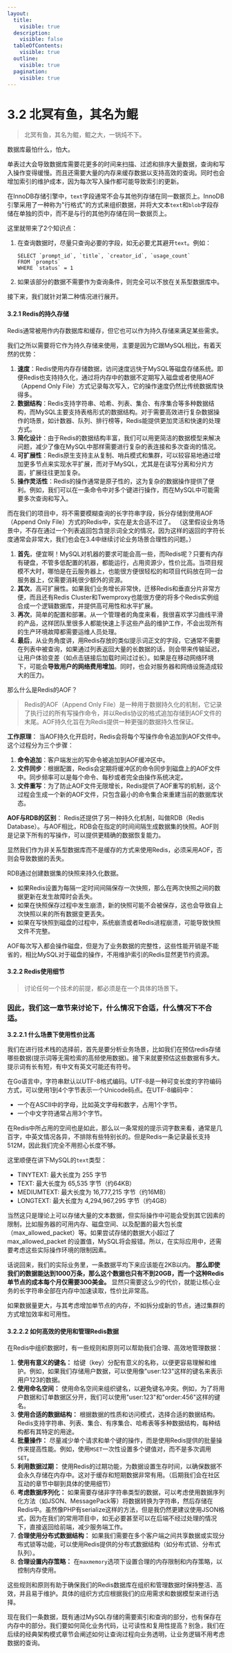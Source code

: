 ```yaml
---
layout:
  title:
    visible: true
  description:
    visible: false
  tableOfContents:
    visible: true
  outline:
    visible: true
  pagination:
    visible: true
---
```


# 3.2 北冥有鱼，其名为鲲

> 北冥有鱼，其名为鲲，鲲之大，一锅炖不下。

数据库最怕什么，怕大。

单表过大会导致数据库需要花更多的时间来扫描、过滤和排序大量数据，查询和写入操作变得缓慢。而且还需要大量的内存来缓存数据以支持高效的查询。同时也会增加索引的维护成本，因为每次写入操作都可能导致索引的更新。

在InnoDB存储引擎中，`text`字段通常不会与其他列存储在同一数据页上。InnoDB引擎采用了一种称为"行格式"的方式来组织数据，并将大文本`text`和`blob`字段存储在单独的页中，而不是与行的其他列存储在同一数据页上。

这里就带来了2个知识点：

1.  在查询数据时，尽量只查询必要的字段，如无必要尤其避开`text`。例如：

    ```
    SELECT `prompt_id`, `title`, `creator_id`, `usage_count`
    FROM `prompts`
    WHERE `status` = 1
    ```
2. 如果该部分的数据不需要作为查询条件，则完全可以不放在关系型数据库中。

接下来，我们就针对第二种情况进行展开。

#### 3.2.1 Redis的持久存储 <a href="#3.2.1-persistent-storage" id="3.2.1-persistent-storage"></a>

Redis通常被用作内存数据库和缓存，但它也可以作为持久存储来满足某些需求。

我们之所以需要将它作为持久存储来使用，主要是因为它跟MySQL相比，有着天然的优势：

1. **速度**：Redis使用内存存储数据，访问速度远快于MySQL等磁盘存储系统。即便Redis也支持持久化，通过将内存中的数据不定期写入磁盘或者使用AOF（Append Only File）方式记录每次写入，它的操作速度仍然比传统数据库快得多。
2. **数据结构**：Redis支持字符串、哈希、列表、集合、有序集合等多种数据结构，而MySQL主要支持表格形式的数据结构。对于需要高效进行复杂数据操作的场景，如计数器、队列、排行榜等，Redis能提供更加灵活和快速的处理方式。
3. **简化设计**：由于Redis的数据结构丰富，我们可以用更简洁的数据模型来解决问题，减少了像在MySQL中那样需要进行复杂的表连接和多次查询的情况。
4. **可扩展性**：Redis原生支持主从复制、哨兵模式和集群，可以较容易地通过增加更多节点来实现水平扩展，而对于MySQL，尤其是在读写分离和分片方面，扩展往往更加复杂。
5. **操作灵活性**：Redis的操作通常是原子性的，这为复杂的数据操作提供了便利。例如，我们可以在一条命令中对多个键进行操作，而在MySQL中可能需要多次查询和写入。

而在我们的项目中，将不需要模糊查询的长字符串字段，拆分存储到使用AOF（Append Only File）方式的Redis中，实在是太合适不过了。 （这里假设业务场景中，不存在通过一个列表返回包含提示词全文的情况，因为这样的返回的字符长度通常会非常大，我们也会在3.4中继续讨论业务场景合理性的问题。）

1. **首先**，便宜啊！MySQL对机器的要求可能会高一些，而Redis呢？只要有内存有硬盘，不管多低配置的机器，都能运行，占用资源少，性价比高。当项目规模不大时，哪怕是在云服务器上，也能很方便很轻松的和项目代码放在同一台服务器上，仅需要消耗很少额外的资源。
2. **其次**，高可扩展性。如果我们业务增长非常快，迁移Redis和垂直分片非常方便，而且还有Redis Cluster和Twemproxy也能很方便的将多个Redis实例组合成一个逻辑数据库，并提供高可用性和水平扩展。
3. **再次**，简单的配置和部署。从一个管理者的角度来看，我很喜欢学习曲线平滑的产品，这样团队里很多人都能快速上手这些产品的维护工作，不会出现所有的生产环境故障都需要运维人员处理。
4. **最后**，从业务角度讲，用Redis存放的类似提示词正文的字段，它通常不需要在列表中被查询，如果通过列表返回大量的长数据的话，则会带来传输延迟，让用户体验变差（如点击链接后加载时间过过长）。如果是在移动网络环境下，可能会**导致用户的网络费用增加**。同时，也会对服务器和网络设施造成较大的压力。

那么什么是Redis的AOF？

> Redis的AOF（Append Only File）是一种用于数据持久化的机制，它记录了执行过的所有写操作命令，并以Redis协议的格式追加存储到AOF文件的末尾。AOF持久化旨在为Redis提供一种更强的数据持久性保证。

**工作原理**： 当AOF持久化开启时，Redis会将每个写操作命令追加到AOF文件中。这个过程分为三个步骤：

1. **命令追加**：客户端发出的写命令被追加到AOF缓冲区中。
2. **文件同步**：根据配置，Redis会定期将缓冲区的命令同步到磁盘上的AOF文件中。同步频率可以是每个命令、每秒或者完全由操作系统决定。
3. **文件重写**：为了防止AOF文件无限增长，Redis提供了AOF重写的机制，这个过程会生成一个新的AOF文件，只包含最小的命令集合来重建当前的数据库状态。

**AOF与RDB的区别**： Redis还提供了另一种持久化机制，叫做RDB（Redis Database）。与AOF相比，RDB会在指定的时间间隔生成数据集的快照。AOF则是记录下所有的写操作，可以提供更精确的数据恢复能力。

显然我们作为非关系型数据库而不是缓存的方式来使用Redis，必须采用AOF，否则会导致数据的丢失。

RDB通过创建数据集的快照来持久化数据。

* 如果Redis设置为每隔一定时间间隔保存一次快照，那么在两次快照之间的数据更新在发生故障时会丢失。
* 如果在快照保存过程中发生崩溃，新的快照可能不会被保存，这也会导致自上次快照以来的所有数据变更丢失。
* 如果在写快照到磁盘的过程中，系统崩溃或者Redis进程崩溃，可能导致快照文件不完整。

AOF每次写入都会操作磁盘，但是为了业务数据的完整性，这些性能开销是不能省的，相比MySQL对于磁盘的操作，不用维护索引的Redis显然更节约资源。

#### 3.2.2 Redis使用细节 <a href="#3.2.2-redis-detail" id="3.2.2-redis-detail"></a>

> 讨论任何一个技术的前提，都必须是在一个具体的场景下。

### 因此，我们这一章节来讨论下，什么情况下合适，什么情况下不合适。

**3.2.2.1 什么场景下使用性价比高**

我们在进行技术栈的选择前，首先是要分析业务场景，比如我们在预估redis存储哪些数据(提示词等无需检索的高频使用数据)。接下来就要预估这些数据有多大。 提示词有长有短，有中文有英文可能还有符号。

在Go语言中，字符串默认以UTF-8格式编码。UTF-8是一种可变长度的字符编码方式，可以使用1到4个字节表示一个Unicode码点。在UTF-8编码中：

* 一个在ASCII中的字母，比如英文字母和数字，占用1个字节。
* 一个中文字符通常占用3个字节。

在Redis中所占用的空间也是如此，那么以一条常规的提示词字数来看，通常是几百字，中英文情况各异，不排除有些特别长的。但是Redis一条记录最长支持512M，因此我们完全不用担心长度不够。

这里顺便在讲下MySQL的`text`类型：

* TINYTEXT: 最大长度为 255 字节
* TEXT: 最大长度为 65,535 字节（约64KB）
* MEDIUMTEXT: 最大长度为 16,777,215 字节（约16MB）
* LONGTEXT: 最大长度为 4,294,967,295 字节（约4GB）

当然这只是理论上可以存储大量的文本数据，但实际操作中可能会受到其它因素的限制，比如服务器的可用内存、磁盘空间、以及配置的最大包长度（max\_allowed\_packet）等。如果尝试存储的数据大小超过了 max\_allowed\_packet 的设置值，MySQL将会报错。所以，在实际应用中，还需要考虑这些实际操作环境的限制因素。

话说回来，我们的实际业务里，一条数据平均下来应该能在2KB以内。 **那么即使我们的数据能达到1000万条，那么这个数据也只有不到20GB，而一个这种Redis单节点的成本每个月仅需要300美金。** 显然只需要这么少的代价，就能让核心业务的长字符串全部在内存中加速读取，性价比非常高。

如果数据量更大，与其考虑增加单节点的内存，不如拆分成新的节点，通过集群的方式增加效率和可用性。

#### **3.2.2.2 如何高效的使用和管理Redis数据**

在Redis中组织数据时，有一些规则和原则可以帮助我们合理、高效地管理数据：

1. **使用有意义的键名：** 给键（key）分配有意义的名称，以便更容易理解和维护。例如，如果我们存储用户数据，可以使用像"user:123"这样的键名来表示用户123的数据。
2. **使用命名空间：** 使用命名空间来组织键名，以避免键名冲突。例如，为了将用户数据和订单数据区分开，我们可以使用"user:123"和"order:456"这样的键名。
3. **使用合适的数据结构：** 根据数据的性质和访问模式，选择合适的数据结构。Redis支持字符串、列表、集合、有序集合、哈希表等多种数据结构，每种结构都有其特定的用途。
4. **批量操作：** 尽量减少单个请求和单个键的操作，而是使用Redis提供的批量操作来提高性能。例如，使用`MSET`一次性设置多个键值对，而不是多次调用`SET`。
5. **利用数据过期：** 使用Redis的过期功能，为数据设置生存时间，以确保数据不会永久存储在内存中。这对于缓存和短期数据非常有用。（后期我们会在社区互动的章节中聊到具体的使用细节）
6. **考虑数据序列化：** 如果需要存储非字符串类型的数据，可以考虑使用数据序列化方法（如JSON、MessagePack等）将数据转换为字符串，然后存储在Redis中。虽然像PHP有serialize这样的方法，但是我仍然更建议使用JSON格式，因为在我们的常用项目中，如无必要甚至可以在后端不经过处理的情况下，直接返回给前端，减少服务端工作。
7. **合理使用分布式数据结构：** 如果我们需要在多个客户端之间共享数据或实现分布式锁等功能，可以使用Redis提供的分布式数据结构（如分布式锁、分布式队列）。
8. **合理设置内存策略：** 在`maxmemory`选项下设置合理的内存限制和内存策略，以控制内存使用。

这些规则和原则有助于确保我们的Redis数据库在组织和管理数据时保持整洁、高效，并且易于维护。具体的组织方式应根据我们的应用需求和数据模型来进行选择。

现在我们一条数据，既有通过MySQL存储的需要索引和查询的部分，也有保存在内存中的部分。我们要如何简化业务代码，让可读性和复用性提高？别急，我们在后续的经典架构模式章节会阐述如何让查询过程向业务透明，让业务逻辑不用考虑数据的查询。
